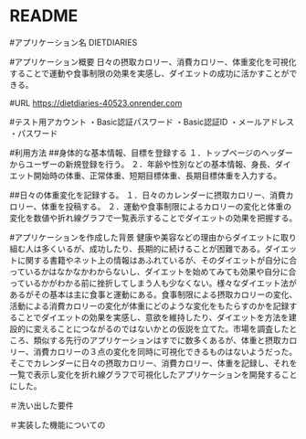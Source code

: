 # README
#アプリケーション名
DIETDIARIES

#アプリケーション概要
日々の摂取カロリー、消費カロリー、体重変化を可視化することで運動や食事制限の効果を実感し、ダイエットの成功に活かすことができる。

#URL
https://dietdiaries-40523.onrender.com

#テスト用アカウント
・Basic認証パスワード
・Basic認証ID
・メールアドレス
・パスワード

#利用方法
##身体的な基本情報、目標を登録する
１．トップページのヘッダーからユーザーの新規登録を行う。
２．年齢や性別などの基本情報、身長、ダイエット開始時の体重、正常体重、短期目標体重、長期目標体重を入力する。

##日々の体重変化を記録する。
１．日々のカレンダーに摂取カロリー、消費カロリー、体重を投稿する。
２．運動や食事制限によるカロリーの変化と体重の変化を数値や折れ線グラフで一覧表示することでダイエットの効果を把握する。

#アプリケーションを作成した背景
健康や美容などの理由からダイエットに取り組む人は多くいるが、成功したり、長期的に続けることが困難である。ダイエットに関する書籍やネット上の情報はあふれているが、そのダイエットが自分に合っているかはなかなかわからないし、ダイエットを始めてみても効果や自分に合っているかがわかる前に挫折してしまう人も少なくない。様々なダイエット法があるがその基本は主に食事と運動にある。食事制限による摂取カロリーの変化、活動による消費カロリーの変化が体重にどのような変化をもたらすのかを記録することでダイエットの効果を実感し、意欲を維持したり、ダイエットを方法を建設的に変えることにつながるのではないかとの仮説を立てた。市場を調査したところ、類似する先行のアプリケーションはすでに数多くあるが、体重と摂取カロリー、消費カロリーの３点の変化を同時に可視化できるものはないようだった。そこでカレンダーに日々の摂取カロリー、消費カロリー、体重を記録し、それを一覧で表示し変化を折れ線グラフで可視化したアプリケーションを開発することにした。

＃洗い出した要件

＃実装した機能についての